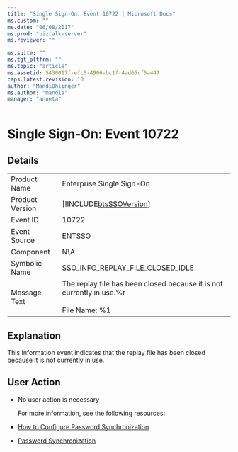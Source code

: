 ```yaml
---
title: "Single Sign-On: Event 10722 | Microsoft Docs"
ms.custom: ""
ms.date: "06/08/2017"
ms.prod: "biztalk-server"
ms.reviewer: ""

ms.suite: ""
ms.tgt_pltfrm: ""
ms.topic: "article"
ms.assetid: 5430017f-efc5-4906-bc1f-4ad66cf5a447
caps.latest.revision: 10
author: "MandiOhlinger"
ms.author: "mandia"
manager: "anneta"
---
```

# Single Sign-On: Event 10722
## Details  

|                 |                                                                                                 |
|-----------------|-------------------------------------------------------------------------------------------------|
|  Product Name   |                                    Enterprise Single Sign-On                                    |
| Product Version |                   [!INCLUDE[btsSSOVersion](../includes/btsssoversion-md.md)]                    |
|    Event ID     |                                              10722                                              |
|  Event Source   |                                             ENTSSO                                              |
|    Component    |                                               N\A                                               |
|  Symbolic Name  |                                SSO_INFO_REPLAY_FILE_CLOSED_IDLE                                 |
|  Message Text   | The replay file has been closed because it is not currently in use.%r<br /><br /> File Name: %1 |

## Explanation  
 This Information event indicates that the replay file has been closed because it is not currently in use.  

## User Action  

- No user action is necessary  

  For more information, see the following resources:  

- [How to Configure Password Synchronization](../core/how-to-configure-password-synchronization.md)  

- [Password Synchronization](../core/password-synchronization2.md)
